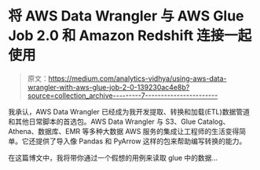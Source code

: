 # 将 AWS Data Wrangler 与 AWS Glue Job 2.0 和 Amazon Redshift 连接一起使用

> 原文：<https://medium.com/analytics-vidhya/using-aws-data-wrangler-with-aws-glue-job-2-0-139230ac4e8b?source=collection_archive---------7----------------------->

我承认，AWS Data Wrangler 已经成为我开发提取、转换和加载(ETL)数据管道和其他日常脚本的首选包。AWS Data Wrangler 与 S3、Glue Catalog、Athena、数据库、EMR 等多种大数据 AWS 服务的集成让工程师的生活变得简单。它还提供了导入像 Pandas 和 PyArrow 这样的包来帮助编写转换的能力。

在这篇博文中，我将带你通过一个假想的用例来读取 glue 中的数据…